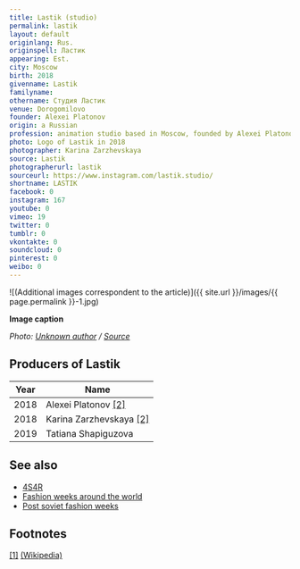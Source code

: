 ```yaml
---
title: Lastik (studio)
permalink: lastik
layout: default
originlang: Rus.
originspell: Ластик
appearing: Est.
city: Moscow
birth: 2018
givenname: Lastik
familyname:
othername: Студия Ластик
venue: Dorogomilovo
founder: Alexei Platonov
origin: a Russian
profession: animation studio based in Moscow, founded by Alexei Platonov
photo: Logo of Lastik in 2018
photographer: Karina Zarzhevskaya
source: Lastik
photographerurl: lastik
sourceurl: https://www.instagram.com/lastik.studio/
shortname: LASTIK
facebook: 0
instagram: 167
youtube: 0
vimeo: 19
twitter: 0
tumblr: 0
vkontakte: 0
soundcloud: 0
pinterest: 0
weibo: 0
---
```


<!---
To edit top block see
icon "Meta Data"
on right menu
Full edit instructions
indexmod.gq/edit
-->

![(Additional images correspondent to the article)]({{ site.url }}/images/{{ page.permalink }}-1.jpg)

**Image caption**

*Photo: [Unknown author](index) / [Source](index)*

## Producers of Lastik

|Year|Name|
|-|-|
|2018|Alexei Platonov <span id="a2">[\[2\]](#f2)</span>|
|2018|Karina Zarzhevskaya <span id="a2">[\[2\]](#f2)</span>|
|2019|Tatiana Shapiguzova|

## See also

+ [4S4R](4s4r)
+ [Fashion weeks around the world](fashion-weeks-around-the-world)
+ [Post soviet fashion weeks](post-soviet-fashion-weeks)

## Footnotes

[[1]](#a1) <span id="f1"></span> [(Wikipedia)](index)
